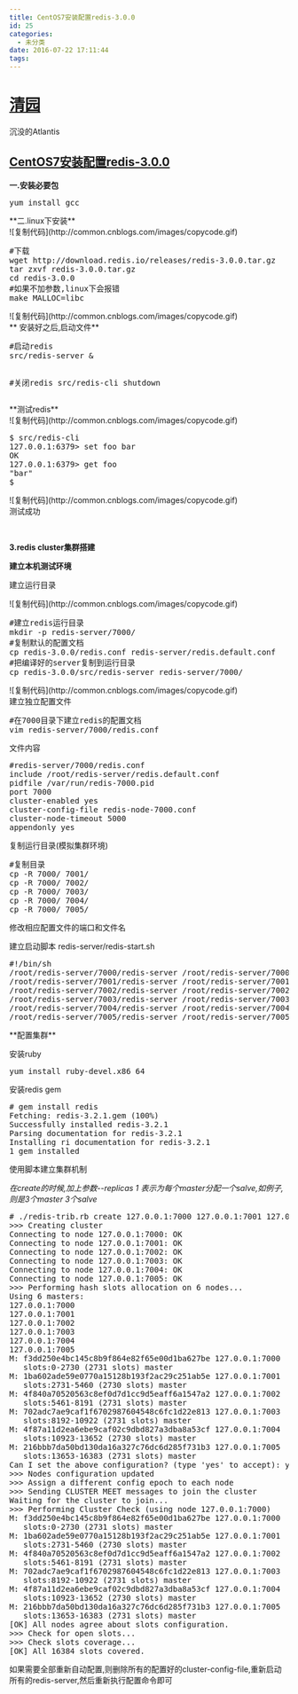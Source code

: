 ```yaml
---
title: CentOS7安装配置redis-3.0.0
id: 25
categories:
  - 未分类
date: 2016-07-22 17:11:44
tags:
---
```


<a name="top"></a>
<div id="main">
<div id="header">

# [清园](http://www.cnblogs.com/kreo/)

沉没的Atlantis

</div>
<div id="post_detail">
<div class="post">

## [CentOS7安装配置redis-3.0.0](http://www.cnblogs.com/kreo/p/4399612.html)

<div class="postText">
<div id="cnblogs_post_body">

**一.安装必要包**
<div class="cnblogs_code">
<pre>yum install gcc</pre>
</div>
**二.linux下安装**
<div class="cnblogs_code">
<div class="cnblogs_code_toolbar"><span class="cnblogs_code_copy"><a title="复制代码">![复制代码](http://common.cnblogs.com/images/copycode.gif)</a></span></div>
<pre>#下载
wget http://download.redis.io/releases/redis-3.0.0.tar.gz
tar zxvf redis-3.0.0.tar.gz
cd redis-3.0.0
#如果不加参数,linux下会报错
make MALLOC=libc</pre>
<div class="cnblogs_code_toolbar"><span class="cnblogs_code_copy"><a title="复制代码">![复制代码](http://common.cnblogs.com/images/copycode.gif)</a></span></div>
</div>
** 安装好之后,启动文件**
<div class="cnblogs_code">
<pre>#启动redis
src/redis-server &amp;

#关闭redis
src/redis-cli shutdown</pre>
</div>
**测试redis**
<div class="cnblogs_code">
<div class="cnblogs_code_toolbar"><span class="cnblogs_code_copy"><a title="复制代码">![复制代码](http://common.cnblogs.com/images/copycode.gif)</a></span></div>
<pre>$ src/redis-cli
127.0.0.1:6379&gt; set foo bar
OK
127.0.0.1:6379&gt; get foo
"bar"
$</pre>
<div class="cnblogs_code_toolbar"><span class="cnblogs_code_copy"><a title="复制代码">![复制代码](http://common.cnblogs.com/images/copycode.gif)</a></span></div>
</div>
测试成功

&nbsp;

**3.redis cluster集群搭建**

**建立本机测试环境**

建立运行目录
<div class="cnblogs_code">
<div class="cnblogs_code_toolbar"><span class="cnblogs_code_copy"><a title="复制代码">![复制代码](http://common.cnblogs.com/images/copycode.gif)</a></span></div>
<pre>#建立redis运行目录
mkdir -p redis-server/7000/
#复制默认的配置文档
cp redis-3.0.0/redis.conf redis-server/redis.default.conf
#把编译好的server复制到运行目录
cp redis-3.0.0/src/redis-server redis-server/7000/</pre>
<div class="cnblogs_code_toolbar"><span class="cnblogs_code_copy"><a title="复制代码">![复制代码](http://common.cnblogs.com/images/copycode.gif)</a></span></div>
</div>
建立独立配置文件
<div class="cnblogs_code">
<pre>#在7000目录下建立redis的配置文档
vim redis-server/7000/redis.conf</pre>
</div>
文件内容
<div class="cnblogs_code">
<pre>#redis-server/7000/redis.conf
include /root/redis-server/redis.default.conf
pidfile /var/run/redis-7000.pid
port 7000
cluster-enabled yes
cluster-config-file redis-node-7000.conf
cluster-node-timeout 5000
appendonly yes</pre>
</div>
复制运行目录(模拟集群环境)
<div class="cnblogs_code">
<pre>#复制目录
cp -R 7000/ 7001/
cp -R 7000/ 7002/
cp -R 7000/ 7003/
cp -R 7000/ 7004/
cp -R 7000/ 7005/</pre>
</div>
修改相应配置文件的端口和文件名

建立启动脚本 redis-server/redis-start.sh
<div class="cnblogs_code">
<pre>#!/bin/sh
/root/redis-server/7000/redis-server /root/redis-server/7000/redis.conf &amp;
/root/redis-server/7001/redis-server /root/redis-server/7001/redis.conf &amp;
/root/redis-server/7002/redis-server /root/redis-server/7002/redis.conf &amp;
/root/redis-server/7003/redis-server /root/redis-server/7003/redis.conf &amp;
/root/redis-server/7004/redis-server /root/redis-server/7004/redis.conf &amp;
/root/redis-server/7005/redis-server /root/redis-server/7005/redis.conf &amp;</pre>
</div>
**配置集群**

安装ruby
<div class="cnblogs_code">
<pre>yum install ruby-devel.x86_64</pre>
</div>
安装redis gem
<div class="cnblogs_code">
<pre># gem install redis
Fetching: redis-3.2.1.gem (100%)
Successfully installed redis-3.2.1
Parsing documentation for redis-3.2.1
Installing ri documentation for redis-3.2.1
1 gem installed</pre>
</div>
使用脚本建立集群机制

_在create的时候,加上参数--replicas 1 表示为每个master分配一个salve,如例子,则是3个master 3个salve_
<div class="cnblogs_code">
<pre># ./redis-trib.rb create 127.0.0.1:7000 127.0.0.1:7001 127.0.0.1:7002 127.0.0.1:7003 127.0.0.1:7004 127.0.0.1:7005
&gt;&gt;&gt; Creating cluster
Connecting to node 127.0.0.1:7000: OK
Connecting to node 127.0.0.1:7001: OK
Connecting to node 127.0.0.1:7002: OK
Connecting to node 127.0.0.1:7003: OK
Connecting to node 127.0.0.1:7004: OK
Connecting to node 127.0.0.1:7005: OK
&gt;&gt;&gt; Performing hash slots allocation on 6 nodes...
Using 6 masters:
127.0.0.1:7000
127.0.0.1:7001
127.0.0.1:7002
127.0.0.1:7003
127.0.0.1:7004
127.0.0.1:7005
M: f3dd250e4bc145c8b9f864e82f65e00d1ba627be 127.0.0.1:7000
   slots:0-2730 (2731 slots) master
M: 1ba602ade59e0770a15128b193f2ac29c251ab5e 127.0.0.1:7001
   slots:2731-5460 (2730 slots) master
M: 4f840a70520563c8ef0d7d1cc9d5eaff6a1547a2 127.0.0.1:7002
   slots:5461-8191 (2731 slots) master
M: 702adc7ae9caf1f6702987604548c6fc1d22e813 127.0.0.1:7003
   slots:8192-10922 (2731 slots) master
M: 4f87a11d2ea6ebe9caf02c9dbd827a3dba8a53cf 127.0.0.1:7004
   slots:10923-13652 (2730 slots) master
M: 216bbb7da50bd130da16a327c76dc6d285f731b3 127.0.0.1:7005
   slots:13653-16383 (2731 slots) master
Can I set the above configuration? (type 'yes' to accept): yes
&gt;&gt;&gt; Nodes configuration updated
&gt;&gt;&gt; Assign a different config epoch to each node
&gt;&gt;&gt; Sending CLUSTER MEET messages to join the cluster
Waiting for the cluster to join...
&gt;&gt;&gt; Performing Cluster Check (using node 127.0.0.1:7000)
M: f3dd250e4bc145c8b9f864e82f65e00d1ba627be 127.0.0.1:7000
   slots:0-2730 (2731 slots) master
M: 1ba602ade59e0770a15128b193f2ac29c251ab5e 127.0.0.1:7001
   slots:2731-5460 (2730 slots) master
M: 4f840a70520563c8ef0d7d1cc9d5eaff6a1547a2 127.0.0.1:7002
   slots:5461-8191 (2731 slots) master
M: 702adc7ae9caf1f6702987604548c6fc1d22e813 127.0.0.1:7003
   slots:8192-10922 (2731 slots) master
M: 4f87a11d2ea6ebe9caf02c9dbd827a3dba8a53cf 127.0.0.1:7004
   slots:10923-13652 (2730 slots) master
M: 216bbb7da50bd130da16a327c76dc6d285f731b3 127.0.0.1:7005
   slots:13653-16383 (2731 slots) master
[OK] All nodes agree about slots configuration.
&gt;&gt;&gt; Check for open slots...
&gt;&gt;&gt; Check slots coverage...
[OK] All 16384 slots covered.</pre>
</div>
如果需要全部重新自动配置,则删除所有的配置好的cluster-config-file,重新启动所有的redis-server,然后重新执行配置命令即可

</div>
</div>
</div>
</div>
</div>